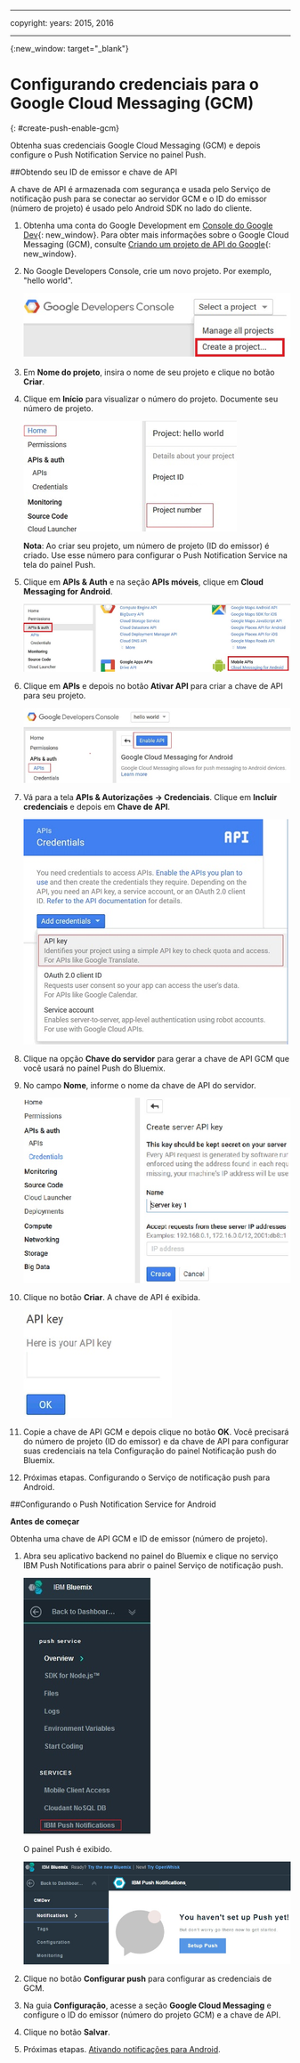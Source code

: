 
---

copyright:
 years: 2015, 2016

---

{:new_window: target="_blank"}
# Configurando credenciais para o Google Cloud Messaging (GCM)
{: #create-push-enable-gcm}

Obtenha suas credenciais Google Cloud Messaging (GCM) e
depois configure o Push
        Notification Service no painel Push.

##Obtendo seu ID de emissor e chave de API

A chave de API é armazenada com segurança e usada pelo Serviço de notificação push
para se conectar ao servidor GCM e o ID do emissor (número de projeto) é usado pelo
Android SDK no lado do cliente.

1. Obtenha uma conta do Google Development em [Console do Google Dev](https://console.developers.google.com/start){: new_window}. Para obter mais informações sobre o Google Cloud Messaging
(GCM), consulte [Criando
um projeto de API do Google](https://developers.google.com/console/help/new/){: new_window}.

2. No Google Developers Console, crie um novo projeto. Por
exemplo, "hello
                        world".

	![Criar Projeto](images/gcm_createproject.jpg)

3. Em **Nome do projeto**, insira o nome de
seu projeto e clique no botão **Criar**.
4. Clique em **Início** para visualizar o número
do projeto. Documente seu número de projeto.

	![número do projeto GCM](images/gcm_projectnumber.jpg)

	**Nota**: Ao criar seu projeto, um número de projeto (ID
do emissor) é criado. Use esse número para configurar o Push
Notification Service na tela do painel Push.

5. Clique em **APIs & Auth** e na seção **APIs
móveis**, clique em **Cloud Messaging for Android**.

	![APIs ](images/gcm_mobileapi.jpg)

6. Clique em **APIs** e depois no botão
**Ativar API** para criar a chave de API para
seu projeto.

	![Ativar API ](images/gcm_enable_api.jpg)

7. Vá para a tela **APIs & Autorizações ->
Credenciais**. Clique em **Incluir credenciais** e depois em **Chave de API**.

	![Credenciais de API](images/api_credentials.jpg)

8. Clique na opção **Chave do servidor**
para gerar a chave de API GCM que você usará no painel Push do Bluemix.
9. No campo **Nome**, informe o nome da chave de API do servidor.

	![chave do servidor GCM](images/gcm_serverkey.jpg)

10. Clique no botão **Criar**. 
A chave de API
é exibida.

	![chave de API GCM](images/gcm_apikey.jpg)

11. Copie a chave de API GCM e depois clique no botão **OK**. Você
precisará do número de projeto (ID do emissor) e da chave de API para configurar
suas credenciais na tela Configuração do painel Notificação push do Bluemix. 
12. Próximas etapas. Configurando o Serviço de notificação push para Android.

##Configurando o Push Notification Service for Android

**Antes de começar**

Obtenha uma chave de API GCM e ID de emissor
(número de projeto). 

1. Abra seu aplicativo backend no painel do Bluemix e clique no serviço IBM Push
Notifications para abrir o painel Serviço de notificação push.
 
	![painel Push](images/bluemixdashboard_push.jpg)

	O painel Push é exibido.
	
	![Configuração de push](images/setup_push_main.jpg)

2. Clique no botão **Configurar push** para
configurar as credenciais de GCM.
1. Na guia **Configuração**, acesse a seção **Google
Cloud Messaging** e configure o ID do emissor (número do projeto GCM) e a chave
de API.

4. Clique no botão **Salvar**. 
5. Próximas etapas. [Ativando notificações para Android](c_enable_push.html).
